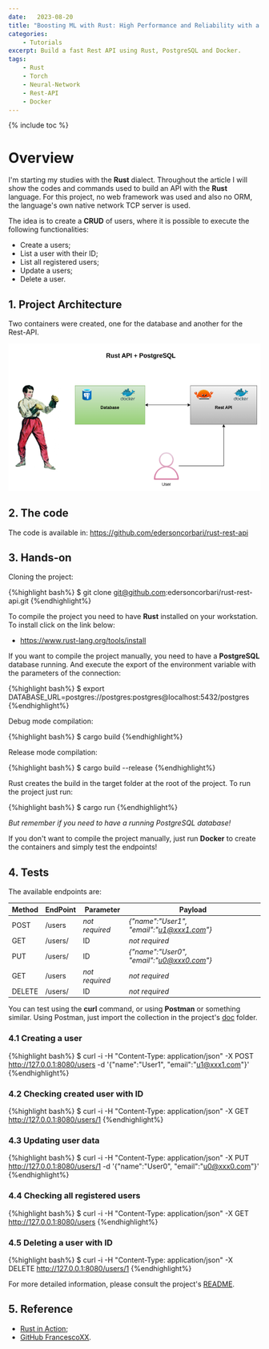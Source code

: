 ```yaml
---
date:   2023-08-20
title: "Boosting ML with Rust: High Performance and Reliability with a Neural Network Example"
categories: 
    - Tutorials
excerpt: Build a fast Rest API using Rust, PostgreSQL and Docker.
tags: 
    - Rust
    - Torch
    - Neural-Network
    - Rest-API
    - Docker
---
```


{% include toc %}

# Overview 

I'm starting my studies with the **Rust** dialect. Throughout the article I will show the codes and commands used to build an 
API with the **Rust** language. For this project, no web framework was used and also no ORM, the language's own native network 
TCP server is used. 

The idea is to create a **CRUD** of users, where it is possible to execute the following functionalities:

  * Create a users;
  * List a user with their ID;
  * List all registered users;
  * Update a users;
  * Delete a user.

## 1. Project Architecture

Two containers were created, one for the database and another for the Rest-API.

![](https://raw.githubusercontent.com/edersoncorbari/rust-rest-api/main/doc/Rust-Rest-Api.png)

## 2. The code

The code is available in: <a href="https://github.com/edersoncorbari/rust-rest-api" target="_blank">https://github.com/edersoncorbari/rust-rest-api</a>

## 3. Hands-on

Cloning the project:

{%highlight bash%}
$ git clone git@github.com:edersoncorbari/rust-rest-api.git
{%endhighlight%}

To compile the project you need to have **Rust** installed on your workstation. To install click on the link below:

  * <a href="https://www.rust-lang.org/tools/install" target="_blank">https://www.rust-lang.org/tools/install</a>

If you want to compile the project manually, you need to have a **PostgreSQL** database running. And execute the export of 
the environment variable with the parameters of the connection:

{%highlight bash%}
$ export DATABASE_URL=postgres://postgres:postgres@localhost:5432/postgres
{%endhighlight%}

Debug mode compilation:

{%highlight bash%}
$ cargo build
{%endhighlight%}

Release mode compilation:

{%highlight bash%}
$ cargo build --release
{%endhighlight%}

Rust creates the build in the target folder at the root of the project. To run the project just run:

{%highlight bash%}
$ cargo run
{%endhighlight%}

*But remember if you need to have a running PostgreSQL database!*

If you don't want to compile the project manually, just run **Docker** to create the containers and simply 
test the endpoints!

## 4. Tests

The available endpoints are:

| Method | EndPoint | Parameter      | Payload   |
| ------ | -------- | -------------- | ----------|
| POST   | /users   | *not required* | *{"name":"User1", "email":"u1@xxx1.com"}* |
| GET    | /users/  | ID             | *not required* |
| PUT    | /users/  | ID             | *{"name":"User0", "email":"u0@xxx0.com"}* |
| GET    | /users   | *not required* | *not required* |
| DELETE | /users/  | ID             | *not required* |

You can test using the **curl** command, or using **Postman** or something similar. Using Postman, just import the collection in 
the project's <a href="https://github.com/edersoncorbari/rust-rest-api/blob/main/doc/Rust-Rest-Api.postman_collection.json" target="_blank">doc</a> 
folder.

### 4.1 Creating a user

{%highlight bash%}
$ curl -i -H "Content-Type: application/json" -X POST http://127.0.0.1:8080/users -d '{"name":"User1", "email":"u1@xxx1.com"}'
{%endhighlight%}

### 4.2 Checking created user with ID 

{%highlight bash%}
$ curl -i -H "Content-Type: application/json" -X GET http://127.0.0.1:8080/users/1
{%endhighlight%}

### 4.3 Updating user data 

{%highlight bash%}
$ curl -i -H "Content-Type: application/json" -X PUT http://127.0.0.1:8080/users/1 -d '{"name":"User0", "email":"u0@xxx0.com"}' 
{%endhighlight%}

### 4.4 Checking all registered users 

{%highlight bash%}
$ curl -i -H "Content-Type: application/json" -X GET http://127.0.0.1:8080/users
{%endhighlight%}

### 4.5 Deleting a user with ID

{%highlight bash%}
$ curl -i -H "Content-Type: application/json" -X DELETE http://127.0.0.1:8080/users/1
{%endhighlight%}

For more detailed information, please consult the project's <a href="https://github.com/edersoncorbari/rust-rest-api/" target="_blank">README</a>.

## 5. Reference

  *  <a href="https://www.manning.com/books/rust-in-action" target="_blank">Rust in Action</a>;
  *  <a href="https://github.com/FrancescoXX" target="_blank">GitHub FrancescoXX</a>.
